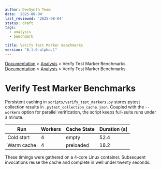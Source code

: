 ```yaml
---
author: DevSynth Team
date: '2025-08-04'
last_reviewed: '2025-08-04'
status: draft
tags:
  - analysis
  - benchmark

title: Verify Test Marker Benchmarks
version: "0.1.0-alpha.1"
---
```

<div class="breadcrumbs">
<a href="../index.md">Documentation</a> &gt; <a href="index.md">Analysis</a> &gt; Verify Test Marker Benchmarks
</div>

<div class="breadcrumbs">
<a href="../index.md">Documentation</a> &gt; <a href="index.md">Analysis</a> &gt; Verify Test Marker Benchmarks
</div>

# Verify Test Marker Benchmarks

Persistent caching in `scripts/verify_test_markers.py` stores pytest collection
results in `.pytest_collection_cache.json`. Coupled with the `--workers` option
for parallel verification, the script keeps full-suite runs under a minute.

| Run        | Workers | Cache State | Duration (s) |
|------------|---------|-------------|--------------|
| Cold start | 4       | empty       | 52.4         |
| Warm cache | 4       | preloaded   | 18.2         |

These timings were gathered on a 4‑core Linux container. Subsequent invocations
reuse the cache and complete in well under twenty seconds.
